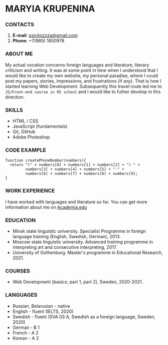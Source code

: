 # MARYIA KRUPENINA

### CONTACTS

1. **E-mail**: psickozzza@gmail.com
2. **Phone**: +7(985) 1850978

### ABOUT ME

My actual vocation concerns foreign languages and literature, literary criticism and writing. It was at some point in time when I understood that I would like to create my own website, my personal paradise, where I could post my papers, stories, impressions, and frustrations (if any). That is how I started learning Web Development. Subsequently this travel route led me to `JS/Front-end course in RS school`  and I would like to futher develop in this direction. 

### SKILLS 
- HTML / CSS
- JavaScript (fundamentals)
- Git, GitHub
- Adobe Photoshop 

### CODE EXAMPLE

```
function createPhoneNumber(numbers){
  return "(" + numbers[0] + numbers[1] + numbers[2] + ") " +
         numbers[3] + numbers[4] + numbers[5] + "-" +
         numbers[6] + numbers[7] + numbers[8] + numbers[9];
}
```
### WORK EXPERIENCE

I have worked with languages and literature so far. You can get more information about me on [Academia.edu](https://imli.academia.edu/MaryiaKrupenina)

### EDUCATION

- Minsk state linguistic university. Specialist Programme in foreign language training (English, Swedish, German), 2013.
- Moscow state linguistic university. Advanced training programme in interpreting art and consecutive interpreting, 2017. 
- University of Gothenburg. Master's programme in Educational Research, 2021. 

### COURSES

- Web Development (basics; part 1, part 2), Sweden, 2020-2021. 

### LANGUAGES

- Russian, Belarusian - native 
- English - fluent (IELTS, 2020)
- Swedish - fluent (SVA 03 A, Swedish as a foreign language, Sweden, 2020)
- German - B 1
- French - A 2 
- Korean - A 2 
